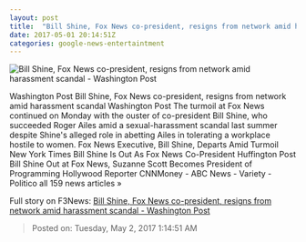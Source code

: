 ```yaml
---
layout: post
title:  "Bill Shine, Fox News co-president, resigns from network amid harassment scandal - Washington Post"
date: 2017-05-01 20:14:51Z
categories: google-news-entertaintment
---
```


![Bill Shine, Fox News co-president, resigns from network amid harassment scandal - Washington Post](https://img.washingtonpost.com/rf/image_1484w/2010-2019/WashingtonPost/2017/05/01/Interactivity/Images/crop_902017-05-01T192408Z_803595416_RC1A8D83DDC0_RTRMADP_3_FOX-SHINE.jpg)

Washington Post Bill Shine, Fox News co-president, resigns from network amid harassment scandal Washington Post The turmoil at Fox News continued on Monday with the ouster of co-president Bill Shine, who succeeded Roger Ailes amid a sexual-harassment scandal last summer despite Shine's alleged role in abetting Ailes in tolerating a workplace hostile to women. Fox News Executive, Bill Shine, Departs Amid Turmoil New York Times Bill Shine Is Out As Fox News Co-President Huffington Post Bill Shine Out at Fox News, Suzanne Scott Becomes President of Programming Hollywood Reporter CNNMoney - ABC News - Variety - Politico all 159 news articles »


Full story on F3News: [Bill Shine, Fox News co-president, resigns from network amid harassment scandal - Washington Post](http://www.f3nws.com/n/mMVfbF)

> Posted on: Tuesday, May 2, 2017 1:14:51 AM
